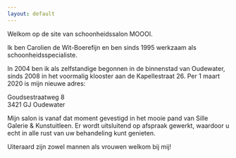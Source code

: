 ```yaml
---
layout: default
---
```


Welkom op de site van schoonheidssalon MOOOI.

Ik ben Carolien de Wit-Boerefijn en ben sinds 1995 werkzaam als schoonheidsspecialiste.

In 2004 ben ik als zelfstandige begonnen in de binnenstad van Oudewater, sinds 2008 in het voormalig klooster aan de Kapellestraat 26. Per 1 maart 2020 is mijn nieuwe adres:

Goudsestraatweg 8  
3421 GJ Oudewater  

Mijn salon is vanaf dat moment gevestigd in het mooie pand van Sille Galerie & Kunstuitleen. Er wordt uitsluitend op afspraak gewerkt, waardoor u echt in alle rust van uw behandeling kunt genieten. 

Uiteraard zijn zowel mannen als vrouwen welkom bij mij! 
